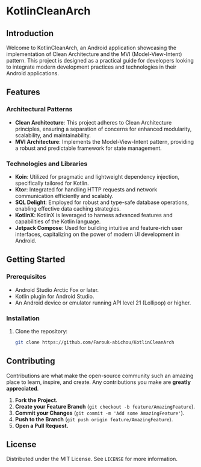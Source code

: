 # KotlinCleanArch

## Introduction
Welcome to KotlinCleanArch, an Android application showcasing the implementation of Clean Architecture and the MVI (Model-View-Intent) pattern. This project is designed as a practical guide for developers looking to integrate modern development practices and technologies in their Android applications.

## Features

### Architectural Patterns
- **Clean Architecture**: This project adheres to Clean Architecture principles, ensuring a separation of concerns for enhanced modularity, scalability, and maintainability.
- **MVI Architecture**: Implements the Model-View-Intent pattern, providing a robust and predictable framework for state management.

### Technologies and Libraries
- **Koin**: Utilized for pragmatic and lightweight dependency injection, specifically tailored for Kotlin.
- **Ktor**: Integrated for handling HTTP requests and network communication efficiently and scalably.
- **SQL Delight**: Employed for robust and type-safe database operations, enabling effective data caching strategies.
- **KotlinX**: KotlinX is leveraged to harness advanced features and capabilities of the Kotlin language.
- **Jetpack Compose**: Used for building intuitive and feature-rich user interfaces, capitalizing on the power of modern UI development in Android.

## Getting Started

### Prerequisites
- Android Studio Arctic Fox or later.
- Kotlin plugin for Android Studio.
- An Android device or emulator running API level 21 (Lollipop) or higher.

### Installation
1. Clone the repository:
   ```bash
   git clone https://github.com/Farouk-abichou/KotlinCleanArch

## Contributing
Contributions are what make the open-source community such an amazing place to learn, inspire, and create. Any contributions you make are **greatly appreciated**.

1. **Fork the Project.**
2. **Create your Feature Branch** (`git checkout -b feature/AmazingFeature`).
3. **Commit your Changes** (`git commit -m 'Add some AmazingFeature'`).
4. **Push to the Branch** (`git push origin feature/AmazingFeature`).
5. **Open a Pull Request.**

## License
Distributed under the MIT License. See `LICENSE` for more information.
